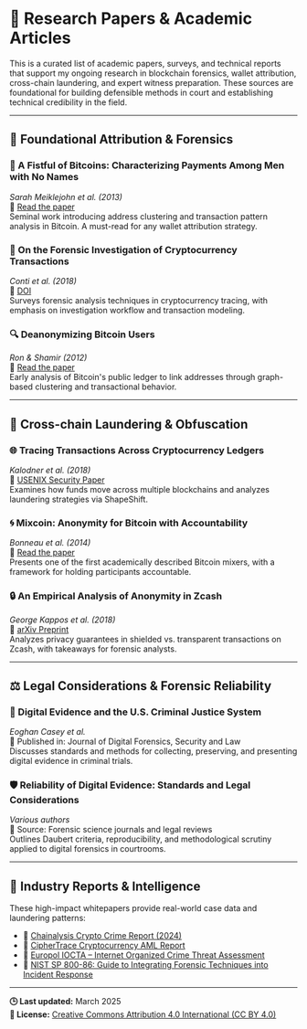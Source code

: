 # 📄 Research Papers & Academic Articles

This is a curated list of academic papers, surveys, and technical reports that support my ongoing research in blockchain forensics, wallet attribution, cross-chain laundering, and expert witness preparation. These sources are foundational for building defensible methods in court and establishing technical credibility in the field.

---

## 🧠 Foundational Attribution & Forensics

### 🧩 A Fistful of Bitcoins: Characterizing Payments Among Men with No Names  
*Sarah Meiklejohn et al. (2013)*  
🔗 [Read the paper](https://cseweb.ucsd.edu/~smeiklejohn/files/imc13.pdf)  
Seminal work introducing address clustering and transaction pattern analysis in Bitcoin. A must-read for any wallet attribution strategy.

### 🧪 On the Forensic Investigation of Cryptocurrency Transactions  
*Conti et al. (2018)*  
🔗 [DOI](https://doi.org/10.1016/j.diin.2018.12.001)  
Surveys forensic analysis techniques in cryptocurrency tracing, with emphasis on investigation workflow and transaction modeling.

### 🔍 Deanonymizing Bitcoin Users  
*Ron & Shamir (2012)*  
🔗 [Read the paper](https://eprint.iacr.org/2012/248.pdf)  
Early analysis of Bitcoin's public ledger to link addresses through graph-based clustering and transactional behavior.

---

## 🌉 Cross-chain Laundering & Obfuscation

### 🌐 Tracing Transactions Across Cryptocurrency Ledgers  
*Kalodner et al. (2018)*  
🔗 [USENIX Security Paper](https://www.usenix.org/system/files/conference/usenixsecurity18/sec18-kalodner.pdf)  
Examines how funds move across multiple blockchains and analyzes laundering strategies via ShapeShift.

### 🌀 Mixcoin: Anonymity for Bitcoin with Accountability  
*Bonneau et al. (2014)*  
🔗 [Read the paper](https://cs-people.bu.edu/heilman/papers/mixcoin.pdf)  
Presents one of the first academically described Bitcoin mixers, with a framework for holding participants accountable.

### 🔒 An Empirical Analysis of Anonymity in Zcash  
*George Kappos et al. (2018)*  
🔗 [arXiv Preprint](https://arxiv.org/abs/1709.03595)  
Analyzes privacy guarantees in shielded vs. transparent transactions on Zcash, with takeaways for forensic analysts.

---

## ⚖️ Legal Considerations & Forensic Reliability

### 📜 Digital Evidence and the U.S. Criminal Justice System  
*Eoghan Casey et al.*  
📝 Published in: Journal of Digital Forensics, Security and Law  
Discusses standards and methods for collecting, preserving, and presenting digital evidence in criminal trials.

### 🛡️ Reliability of Digital Evidence: Standards and Legal Considerations  
*Various authors*  
📝 Source: Forensic science journals and legal reviews  
Outlines Daubert criteria, reproducibility, and methodological scrutiny applied to digital forensics in courtrooms.

---

## 📁 Industry Reports & Intelligence

These high-impact whitepapers provide real-world case data and laundering patterns:

- 🔗 [Chainalysis Crypto Crime Report (2024)](https://www.chainalysis.com/blog/crypto-crime-report/)  
- 🔗 [CipherTrace Cryptocurrency AML Report](https://ciphertrace.com/resources/)  
- 🔗 [Europol IOCTA – Internet Organized Crime Threat Assessment](https://www.europol.europa.eu/iocta)  
- 🔗 [NIST SP 800-86: Guide to Integrating Forensic Techniques into Incident Response](https://csrc.nist.gov/publications/detail/sp/800-86/final)

---

**🕒 Last updated:** March 2025  
**📄 License:** [Creative Commons Attribution 4.0 International (CC BY 4.0)](https://creativecommons.org/licenses/by/4.0/)
